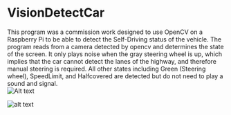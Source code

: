 # VisionDetectCar
This program was a commission work designed to use OpenCV on a Raspberry Pi to be able to detect the Self-Driving status of the vehicle. The program reads from a camera detected by opencv and determines the state of the screen. It only plays noise when the gray steering wheel is up, which implies that the car cannot detect the lanes of the highway, and therefore manual steering is required. All other states including Green (Steering wheel), SpeedLimit, and Halfcovered are detected but do not need to play a sound and signal.  
![Alt text](/Green#1.jpg "Title")

![alt text](https://github.com/adam-p/markdown-here/raw/master/src/common/images/icon48.png](https://github.com/Odonn159/VisionDetectCar/blob/main/Gray%231.png) "Logo Title Text 1")

